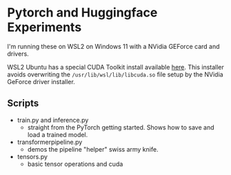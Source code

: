 # Pytorch and Huggingface Experiments

I'm running these on WSL2 on Windows 11 with a NVidia GEForce card and drivers.

WSL2 Ubuntu has a special CUDA Toolkit install available [here](https://developer.nvidia.com/cuda-downloads?target_os=Linux&target_arch=x86_64&Distribution=WSL-Ubuntu&target_version=2.0). This installer avoids overwriting the ```/usr/lib/wsl/lib/libcuda.so``` file setup by the NVidia GeForce driver installer.

## Scripts
* train.py and inference.py
    - straight from the PyTorch getting started. Shows how to save and load a trained model.
* transformerpipeline.py
    - demos the pipeline "helper" swiss army knife.
* tensors.py
    - basic tensor operations and cuda

